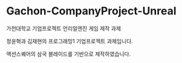 # Gachon-CompanyProject-Unreal
가천대학교 기업프로젝트 언리얼엔진 게임 제작 과제

정윤혁과 김재현의 프로그래밍1 기업프로젝트 과제입니다.

액션스퀘어의 삼국 블레이드를 기반으로 제작하였습니다.
